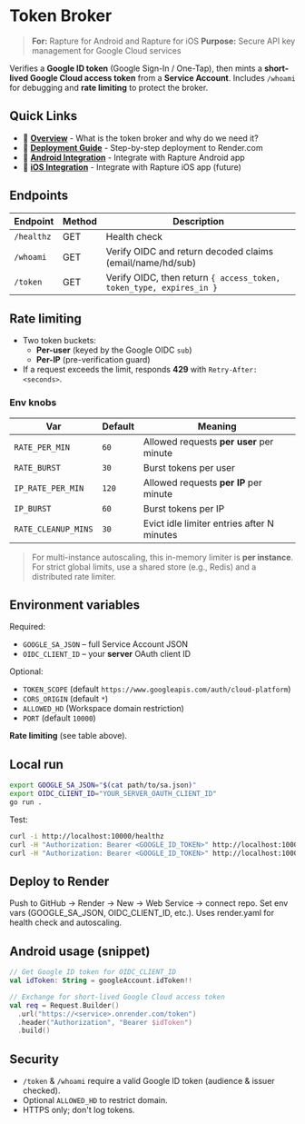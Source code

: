 # Token Broker

> **For:** Rapture for Android and Rapture for iOS
> **Purpose:** Secure API key management for Google Cloud services

Verifies a **Google ID token** (Google Sign-In / One-Tap), then mints a **short-lived Google Cloud access token** from a **Service Account**.
Includes `/whoami` for debugging and **rate limiting** to protect the broker.

## Quick Links

- 📖 **[Overview](docs/overview.md)** - What is the token broker and why do we need it?
- 🚀 **[Deployment Guide](docs/deployment.md)** - Step-by-step deployment to Render.com
- 📱 **[Android Integration](docs/android-integration.md)** - Integrate with Rapture Android app
- 🍎 **[iOS Integration](docs/ios-integration.md)** - Integrate with Rapture iOS app (future)

## Endpoints

| Endpoint  | Method | Description |
|-----------|--------|-------------|
| `/healthz` | GET   | Health check |
| `/whoami`  | GET   | Verify OIDC and return decoded claims (email/name/hd/sub) |
| `/token`   | GET   | Verify OIDC, then return `{ access_token, token_type, expires_in }` |

## Rate limiting

- Two token buckets:
  - **Per-user** (keyed by the Google OIDC `sub`)
  - **Per-IP** (pre-verification guard)
- If a request exceeds the limit, responds **429** with `Retry-After: <seconds>`.

### Env knobs

| Var | Default | Meaning |
|-----|---------|---------|
| `RATE_PER_MIN` | `60` | Allowed requests **per user** per minute |
| `RATE_BURST` | `30` | Burst tokens per user |
| `IP_RATE_PER_MIN` | `120` | Allowed requests **per IP** per minute |
| `IP_BURST` | `60` | Burst tokens per IP |
| `RATE_CLEANUP_MINS` | `30` | Evict idle limiter entries after N minutes |

> For multi-instance autoscaling, this in-memory limiter is **per instance**. For strict global limits, use a shared store (e.g., Redis) and a distributed rate limiter.

## Environment variables

Required:
- `GOOGLE_SA_JSON` – full Service Account JSON
- `OIDC_CLIENT_ID` – your **server** OAuth client ID

Optional:
- `TOKEN_SCOPE` (default `https://www.googleapis.com/auth/cloud-platform`)
- `CORS_ORIGIN` (default `*`)
- `ALLOWED_HD` (Workspace domain restriction)
- `PORT` (default `10000`)

**Rate limiting** (see table above).

## Local run

```bash
export GOOGLE_SA_JSON="$(cat path/to/sa.json)"
export OIDC_CLIENT_ID="YOUR_SERVER_OAUTH_CLIENT_ID"
go run .
```

Test:
```bash
curl -i http://localhost:10000/healthz
curl -H "Authorization: Bearer <GOOGLE_ID_TOKEN>" http://localhost:10000/whoami
curl -H "Authorization: Bearer <GOOGLE_ID_TOKEN>" http://localhost:10000/token
```

## Deploy to Render

Push to GitHub → Render → New → Web Service → connect repo.
Set env vars (GOOGLE_SA_JSON, OIDC_CLIENT_ID, etc.).
Uses render.yaml for health check and autoscaling.

## Android usage (snippet)

```kotlin
// Get Google ID token for OIDC_CLIENT_ID
val idToken: String = googleAccount.idToken!!

// Exchange for short-lived Google Cloud access token
val req = Request.Builder()
  .url("https://<service>.onrender.com/token")
  .header("Authorization", "Bearer $idToken")
  .build()
```

## Security

- `/token` & `/whoami` require a valid Google ID token (audience & issuer checked).
- Optional `ALLOWED_HD` to restrict domain.
- HTTPS only; don't log tokens.
